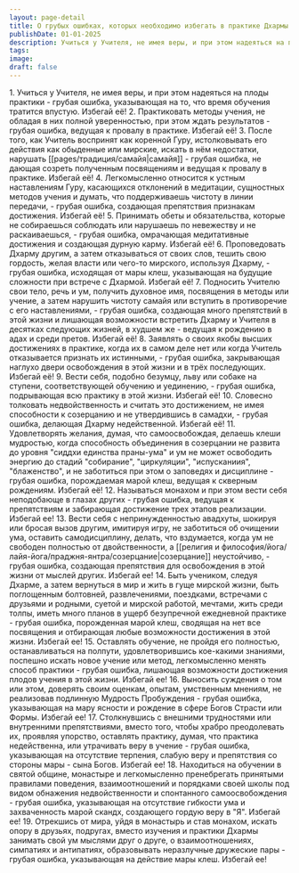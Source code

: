 ```yaml
---
layout: page-detail
title: О грубых ошибках, которых необходимо избегать в практике Дхармы
publishDate: 01-01-2025
description: Учиться у Учителя, не имея веры, и при этом надеяться на плоды практики - грубая ошибка, указывающая на то, что время обучения тратится впустую. Избегай её! 2\. Практиковать методы учения, не обладая в них полной уверенностью, при этом ждать результатов - грубая ошибка, ведущая к провалу в практике...
tags:
image:
draft: false
---
```

1\. Учиться у Учителя, не имея веры, и при этом надеяться на плоды практики - грубая ошибка, указывающая на то, что время обучения тратится впустую. Избегай её! 2\. Практиковать методы учения, не обладая в них полной уверенностью, при этом ждать результатов - грубая ошибка, ведущая к провалу в практике. Избегай её! 3\. После того, как Учитель воспринят как коренной Гуру, истолковывать его действия как обыденные или мирские, искать в нём недостатки, нарушать [[pages/традиция/самайя|самайя]] - грубая ошибка, не дающая созреть полученным посвящениям и ведущая к провалу в практике. Избегай её! 4\. Легкомысленно относится к устным наставлениям Гуру, касающихся отклонений в медитации, сущностных методов учения и думать, что поддерживаешь чистоту в линии передачи, - грубая ошибка, создающая препятствия признакам достижения. Избегай её! 5\. Принимать обеты и обязательства, которые не собираешься соблюдать или нарушаешь по невежеству и не раскаиваешься, - грубая ошибка, омрачающая медитативные достижения и создающая дурную карму. Избегай её! 6\. Проповедовать Дхарму другим, а затем отказываться от своих слов, тешить свою гордость, желая власти или чего-то мирского, используя Дхарму, - грубая ошибка, исходящая от мары клеш, указывающая на будущие сложности при встрече с Дхармой. Избегай её! 7\. Подносить Учителю свои тело, речь и ум, получить духовное имя, посвящения в методы или учение, а затем нарушить чистоту самайя или вступить в противоречие с его наставлениями, - грубая ошибка, создающая много препятствий в этой жизни и лишающая возможности встретить Дхарму и Учителя в десятках следующих жизней, в худшем же - ведущая к рождению в адах и среди претов. Избегай её! 8\. Заявлять о своих якобы высших достижениях в практике, когда их в самом деле нет или когда Учитель отказывается признать их истинными, - грубая ошибка, закрывающая наглухо двери освобождения в этой жизни и в трёх последующих. Избегай её! 9\. Вести себя, подобно безумцу, льву или собаке на ступени, соответствующей обучению и уединению, - грубая ошибка, подрывающая всю практику в этой жизни. Избегай её! 10\. Словесно толковать недвойственность и считать это достижением, не имея способности к созерцанию и не утвердившись в самадхи, - грубая ошибка, делающая Дхарму недейственной. Избегай её! 11\. Удовлетворять желания, думая, что самоосвобождая, делаешь клеши мудростью, когда способность объединения в созерцании не развита до уровня "сиддхи единства праны-ума" и ум не может освободить энергию до стадий "собирание", "циркуляции", "испусканиия", "блаженство", и не заботиться при этом о заповедях и дисциплине - грубая ошибка, порождаемая марой клеш, ведущая к скверным рождениям. Избегай её! 12\. Называться монахом и при этом вести себя неподобающе в глазах других - грубая ошибка, ведущая к препятствиям и забирающая достижение трех этапов реализации. Избегай ее! 13\. Вести себя с непринужденностью авадхуты, шокируя или бросая вызов другим, имитируя игру, не заботиться об очищении ума, оставить самодисциплину, делать, что вздумается, когда ум не свободен полностью от двойственности, а [[религия и философия/йога/лайя-йога/праджня-янтра/созерцание|созерцание]] неустойчиво, - грубая ошибка, создающая препятствия для освобождения в этой жизни от мыслей других. Избегай ее! 14\. Быть учеником, следуя Дхарме, а затем вернуться в мир и жить в гуще мирской жизни, быть поглощенным болтовней, развлечениями, поездками, встречами с друзьями и родными, суетой и мирской работой, мечтами, жить среди толпы, иметь много планов в ущерб безупречной ежедневной практике - грубая ошибка, порожденная марой клеш, сводящая на нет все посвящения и отбирающая любые возможности достижения в этой жизни. Избегай ее! 15\. Оставлять обучение, не пройдя его полностью, останавливаться на полпути, удовлетворившись кое-какими знаниями, поспешно искать новое учение или метод, легкомысленно менять способ практики - грубая ошибка, лишающая возможности достижения плодов учения в этой жизни. Избегай ее! 16\. Выносить суждения о том или этом, доверять своим оценкам, опытам, умственным мнениям, не реализовав подлинную Мудрость Пробуждения - грубая ошибка, указывающая на мару ясности и рождение в сфере Богов Страсти или Формы. Избегай ее! 17\. Столкнувшись с внешними трудностями или внутренними препятствиями, вместо того, чтобы храбро преодолевать их, проявляя упорство, оставлять практику, думая, что практика недейственна, или утрачивать веру в учение - грубая ошибка, указывающая на отсутствие терпения, слабую веру и препятствия со стороны мары - сына Богов. Избегай ее! 18\. Находиться на обучении в святой общине, монастыре и легкомысленно пренебрегать принятыми правилами поведения, взаимоотношений и порядками своей школы под видом обнажения недвойственности и спонтанного самоосвобождения - грубая ошибка, указывающая на отсутствие гибкости ума и захваченность марой скандх, создающего гордую веру в "Я". Избегай ее! 19\. Отрекшись от мира, уйдя в монастырь и став монахом, искать опору в друзьях, подругах, вместо изучения и практики Дхармы занимать свой ум мыслями друг о друге, о взаимоотношениях, симпатиях и антипатиях, образовывать неразлучные дружеские пары - грубая ошибка, указывающая на действие мары клеш. Избегай ее!